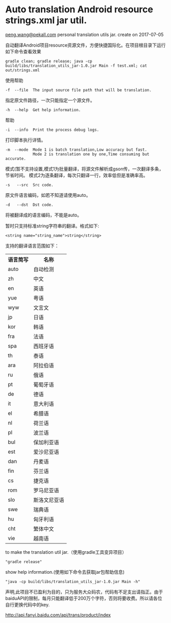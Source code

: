 # Auto translation Android resource strings.xml jar util.
peng.wang@pekall.com personal translation utils jar. create on 2017-07-05

自动翻译Android项目resource资源文件，方便快捷国际化。在项目根目录下运行如下命令查看效果

    gradle clean; gradle release; java -cp build/libs/translation_utils_jar-1.0.jar Main -f test.xml; cat out/strings.xml
    
使用帮助

    -f	--file	The input source file path that will be translation.
指定原文件路径，一次只能指定一个源文件。

    -h	--help	Get help information.
帮助

    -i	--info	Print the process debug logs.
打印脚本执行详情。

    -m	--mode	Mode 1 is batch translation,Low accuracy but fast.
                Mode 2 is translation one by one,Time consuming but accurate.
模式(暂不支持设置,模式1为批量翻译，将源文件解析成gson传，一次翻译多条，节省时间。
模式2为逐条翻译，每次只翻译一行，效率低但是准确率高。

    -s	 --src	Src code.
原文件语言编码，如若不知道请使用auto。

    -d	 --dst	Dst code.
将被翻译成的语言编码，不能是auto。
    

暂时只支持标准string字符串的翻译。格式如下:

    <string name="string_name">string</string>

支持的翻译语言范围如下：
<div class="second-wrap twocolumn">
<table class="info-table">
<tr>
<th>语言简写</th>
<th>名称</th>
</tr>
<tr>
<td>auto</td>
<td>自动检测</td>
</tr>
<tr>
<td>zh</td>
<td>中文</td>
</tr>
<tr>
<td>en</td>
<td>英语</td>
</tr>
<tr>
<td>yue</td>
<td>粤语</td>
</tr>
<tr>
<td>wyw</td>
<td>文言文</td>
</tr>
<tr>
<td>jp</td>
<td>日语</td>
</tr>
<tr>
<td>kor</td>
<td>韩语</td>
</tr>
<tr>
<td>fra</td>
<td>法语</td>
</tr>
<tr>
<td>spa</td>
<td>西班牙语</td>
</tr>
<tr>
<td>th</td>
<td>泰语</td>
</tr>
<tr>
<td>ara</td>
<td>阿拉伯语</td>
</tr>
<tr>
<td>ru</td>
<td>俄语</td>
</tr>
<tr>
<td>pt</td>
<td>葡萄牙语</td>
</tr>
<tr>
<td>de</td>
<td>德语</td>
</tr>
<tr>
<td>it</td>
<td>意大利语</td>
</tr>
<tr>
<td>el</td>
<td>希腊语</td>
</tr>
<tr>
<td>nl</td>
<td>荷兰语</td>
</tr>
<tr>
<td>pl</td>
<td>波兰语</td>
</tr>
<tr>
<td>bul</td>
<td>保加利亚语</td>
</tr>
<tr>
<td>est</td>
<td>爱沙尼亚语</td>
</tr>
<tr>
<td>dan</td>
<td>丹麦语</td>
</tr>
<tr>
<td>fin</td>
<td>芬兰语</td>
</tr>
<tr>
<td>cs</td>
<td>捷克语</td>
</tr>
<tr>
<td>rom</td>
<td>罗马尼亚语</td>
</tr>
<tr>
<td>slo</td>
<td>斯洛文尼亚语</td>
</tr>
<tr>
<td>swe</td>
<td>瑞典语</td>
</tr>
<tr>
<td>hu</td>
<td>匈牙利语</td>
</tr>
<tr>
<td>cht</td>
<td>繁体中文</td>
</tr>
<tr>
<td>vie</td>
<td>越南语</td>
</tr>
</table>
</div>
<div class="list-title" id="allDemos">

to make the translation util jar.（使用gradle工具变异项目）

    "gradle release" 

show help information.(使用如下命令去获取jar包帮助信息)

    "java -cp build/libs/translation_utils_jar-1.0.jar Main -h"

声明,此项目不已盈利为目的，只为服务大众码农，代码有不足支出请指正。由于baiduAPI的限制，每月只能翻译低于200万个字符，否则将要收费。所以请各位自行更换代码中的key.

http://api.fanyi.baidu.com/api/trans/product/index

